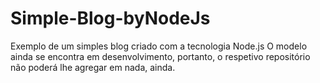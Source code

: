 # Simple-Blog-byNodeJs
 Exemplo de um simples blog criado com a tecnologia Node.js
 O modelo ainda se encontra em desenvolvimento, portanto, o respetivo repositório não poderá lhe agregar em nada, ainda.